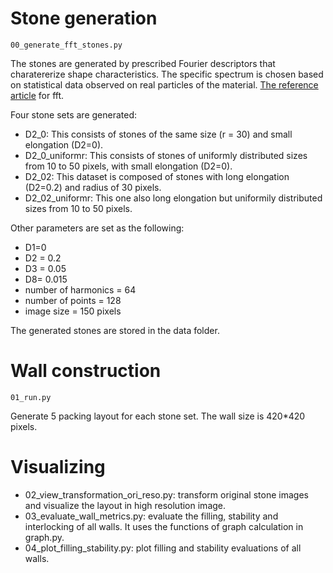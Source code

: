 # Stone generation

`00_generate_fft_stones.py`

The stones are generated by prescribed Fourier descriptors that charatererize shape characteristics. The specific spectrum is chosen based on statistical data observed on real particles of the material. [The reference article](https://link.springer.com/article/10.1007/s10035-012-0356-x?utm_source=getftr&utm_medium=getftr&utm_campaign=getftr_pilot) for fft.

Four stone sets are generated:

- D2_0: This consists of stones of the same size (r = 30) and small elongation (D2=0).
- D2_0_uniformr: This consists of stones of uniformly distributed sizes from 10 to 50 pixels, with small elongation (D2=0).
- D2_02: This dataset is composed of stones with long elongation (D2=0.2) and radius of 30 pixels.
- D2_02_uniformr: This one also long elongation but uniformily distributed sizes from 10 to 50 pixels.

Other parameters are set as the following:

- D1=0
- D2 = 0.2
- D3 = 0.05
- D8= 0.015
- number of harmonics = 64
- number of points = 128
- image size = 150 pixels

The generated stones are stored in the data folder.

# Wall construction

`01_run.py`

Generate 5 packing layout for each stone set. The wall size is 420\*420 pixels.

# Visualizing

- 02_view_transformation_ori_reso.py: transform original stone images and visualize the layout in high resolution image.
- 03_evaluate_wall_metrics.py: evaluate the filling, stability and interlocking of all walls. It uses the functions of graph calculation in graph.py.
- 04_plot_filling_stability.py: plot filling and stability evaluations of all walls.

